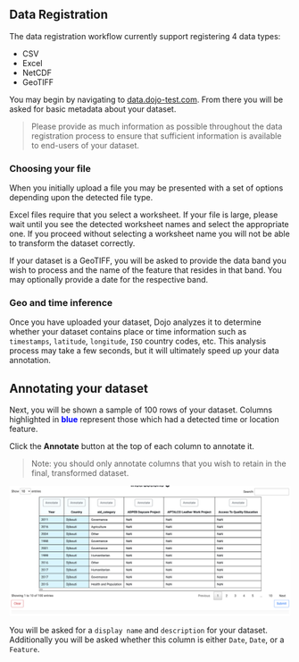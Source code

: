 ## Data Registration

The data registration workflow currently support registering 4 data types: 

* CSV
* Excel
* NetCDF
* GeoTIFF

You may begin by navigating to [data.dojo-test.com](data.dojo-test.com). From there you will be asked for basic metadata about your dataset.

> Please provide as much information as possible throughout the data registration process to ensure that sufficient information is available to end-users of your dataset.

### Choosing your file

When you initially upload a file you may be presented with a set of options depending upon the detected file type. 

Excel files require that you select a worksheet. If your file is large, please wait until you see the detected worksheet names and select the appropriate one. If you proceed without selecting a worksheet name you will not be able to transform the dataset correctly.

If your dataset is a GeoTIFF, you will be asked to provide the data band you wish to process and the name of the feature that resides in that band. You may optionally provide a date for the respective band.

### Geo and time inference

Once you have uploaded your dataset, Dojo analyzes it to determine whether your dataset contains place or time information such as `timestamps`, `latitude`, `longitude`, `ISO` country codes, etc. This analysis process may take a few seconds, but it will ultimately speed up your data annotation.

## Annotating your dataset

Next, you will be shown a sample of 100 rows of your dataset. Columns highlighted in <span style="color:blue">**blue**</span> represent those which had a detected time or location feature.

Click the **Annotate** button at the top of each column to annotate it. 

> Note: you should only annotate columns that you wish to retain in the final, transformed dataset.

![Pre-Annotation](imgs/pre-annotate.png)

You will be asked for a `display name` and `description` for your dataset. Additionally you will be asked whether this column is either `Date`, `Date`, or a `Feature`.


